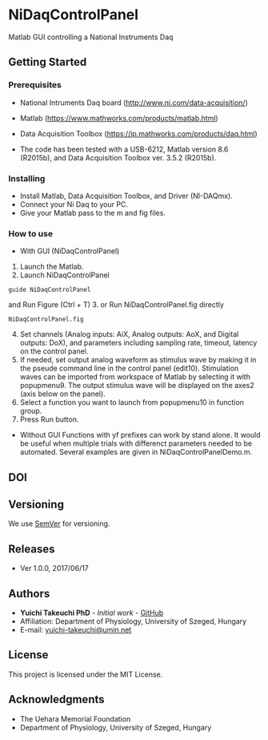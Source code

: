 # NiDaqControlPanel
Matlab GUI controlling a National Instruments Daq

## Getting Started

### Prerequisites
* National Intruments Daq board (http://www.ni.com/data-acquisition/)
* Matlab (https://www.mathworks.com/products/matlab.html)
* Data Acquisition Toolbox (https://jp.mathworks.com/products/daq.html)

* The code has been tested with a USB-6212, Matlab version 8.6 (R2015b), and Data Acquisition Toolbox ver. 3.5.2 (R2015b).

### Installing
* Install Matlab, Data Acquisition Toolbox, and Driver (NI-DAQmx).
* Connect your Ni Daq to your PC.
* Give your Matlab pass to the m and fig files.

### How to use
* With GUI (NiDaqControlPanel)
1. Launch the Matlab.
2. Launch NiDaqControlPanel
```
guide NiDaqControlPanel
```
and Run Figure (Ctrl + T)
3. or Run NiDaqControlPanel.fig directly
```
NiDaqControlPanel.fig
```
4. Set channels (Analog inputs: AiX, Analog outputs: AoX, and Digital outputs: DoX), and parameters including sampling rate, timeout, latency on the control panel.
5. If needed, set output analog waveform as stimulus wave by making it in the pseude command line in the control panel (edit10). Stimulation waves can be imported from workspace of Matlab by selecting it with popupmenu9. The output stimulus wave will be displayed on the axes2 (axis below on the panel).
6. Select a function you want to launch from popupmenu10 in function group.
7. Press Run button.

* Without GUI
Functions with yf prefixes can work by stand alone. It would be useful when multiple trials with differenct parameters needed to be automated. Several examples are given in NiDaqControlPanelDemo.m.

## DOI

## Versioning
We use [SemVer](http://semver.org/) for versioning.

## Releases
* Ver 1.0.0, 2017/06/17

## Authors
* **Yuichi Takeuchi PhD** - *Initial work* - [GitHub](https://github.com/yuichi-takeuchi)
* Affiliation: Department of Physiology, University of Szeged, Hungary
* E-mail: yuichi-takeuchi@umin.net

## License
This project is licensed under the MIT License.

## Acknowledgments
* The Uehara Memorial Foundation
* Department of Physiology, University of Szeged, Hungary

